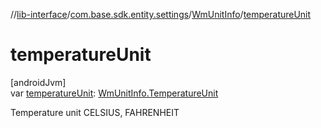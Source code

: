 //[lib-interface](../../../index.md)/[com.base.sdk.entity.settings](../index.md)/[WmUnitInfo](index.md)/[temperatureUnit](temperature-unit.md)

# temperatureUnit

[androidJvm]\
var [temperatureUnit](temperature-unit.md): [WmUnitInfo.TemperatureUnit](-temperature-unit/index.md)

Temperature unit CELSIUS, FAHRENHEIT
